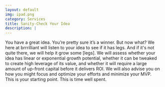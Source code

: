 ```yaml
---
layout: default
img: ipad.png
category: Services
title: Sanity-Check Your Idea
description: |
---
```

   You have a great idea. You’re pretty sure it’s a winner. But now what? We here at brrrilliant will listen to your idea to see if it has legs. And if it's not quite there, we will help it grow some [legs]. We will assess whether your idea has linear or exponential growth potential, whether it can be tweaked to create high leverage of its value, and whether it will require a large amount of up-front capital before it delivers ROI. We will also advise you on how you might focus and optimize your efforts and minimize your MVP. <br>This is your starting point. This is time well spent.